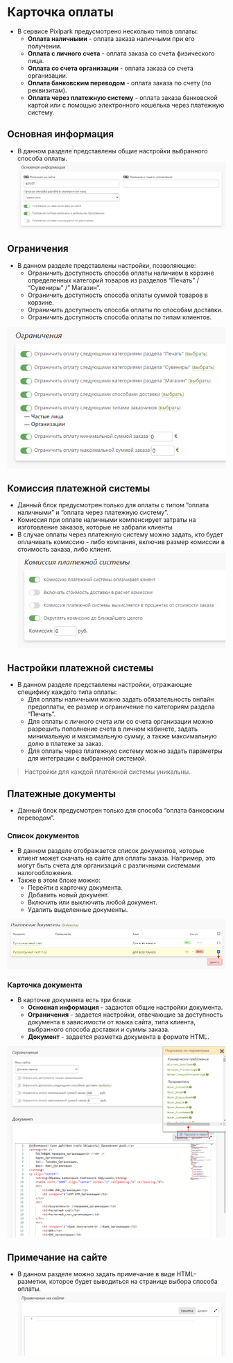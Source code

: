 # Карточка оплаты

* В сервисе Pixlpark предусмотрено несколько типов оплаты:
    + **Оплата наличными** - оплата заказа наличными при его получении.
    + **Оплата с личного счета** - оплата заказа со счета физического лица.
    + **Оплата со счета организации** - оплата заказа со счета организации.
    + **Оплата банковским переводом** - оплата заказа по счету (по реквизитам).
    + **Оплата через платежную систему** - оплата заказа банковской картой или с помощью электронного кошелька через платежную систему.

## Основная информация
* В данном разделе представлены общие настройки выбранного способа оплаты.
![](../_media/site/site51.png ':size=70%')

## Ограничения
* В данном разделе представлены настройки, позволяющие:
    + Ограничить доступность способа оплаты наличием в корзине определенных категорий товаров из разделов “Печать” / “Сувениры” /” Магазин”. 
    + Ограничить доступность способа оплаты суммой товаров в корзине.
    + Ограничить доступность способа оплаты по способам доставки.
    + Ограничить доступность способа оплаты по типам клиентов.

![](../_media/site/site52.png ':size=40%')

## Комиссия платежной системы
* Данный блок предусмотрен только для оплаты с типом “оплата наличными” и “оплата через платежную систему”.
* Комиссия при оплате наличными компенсирует затраты на изготовление заказов, которые не забрали клиенты
* В случае оплаты через платежную систему можно задать, кто будет оплачивать комиссию - либо компания, включив размер комиссии в стоимость заказа, либо клиент.
![](../_media/site/site53.png ':size=40%')

## Настройки платежной системы
* В данном разделе представлены настройки, отражающие специфику каждого типа оплаты:
    + Для оплаты наличными можно задать обязательность онлайн предоплаты, ее размер и ограничение по категориям раздела “Печать”.
    + Для оплаты с личного счета или со счета организации можно разрешить пополнение счета в личном кабинете, задать минимальную и максимальную сумму, а также максимальную долю в платеже за заказ.
    + Для оплаты через платежную систему можно задать параметры для интеграции с выбранной системой.

> Настройки для каждой платёжной системы уникальны.

## Платежные документы
* Данный блок предусмотрен только для способа “оплата банковским переводом”.

### Список документов
* В данном разделе отображается список документов, которые клиент может скачать на сайте для оплаты заказа. Например, это могут быть счета для организаций с различными системами налогообложения.
* Также в этом блоке можно:
    + Перейти в карточку документа.
    + Добавить новый документ.
    + Включить или выключить любой документ.
    + Удалить выделенные документы.

![](../_media/site/site54.png ':size=70%')

### Карточка документа
* В карточке документа есть три блока:
    + **Основная информация** - задаются общие настройки документа.
    + **Ограничения** - задается настройки, отвечающие за доступность документа в зависимости от языка сайта, типа клиента, выбранного способа доставки и суммы заказа.
    + **Документ** - задается разметка документа в формате HTML.

![](../_media/site/site55.png ':size=70%')

## Примечание на сайте
* В данном разделе можно задать примечание в виде HTML-разметки, которое будет выводиться на странице выбора способа оплаты.
![](../_media/site/site56.png ':size=70%')